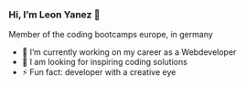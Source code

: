 ### Hi, I’m Leon Yanez 🐉

Member of the coding bootcamps europe, in germany

* 🔭 I’m currently working on my career as a Webdeveloper
* 👯 I am looking for inspiring coding solutions
* ⚡ Fun fact: developer with a creative eye
